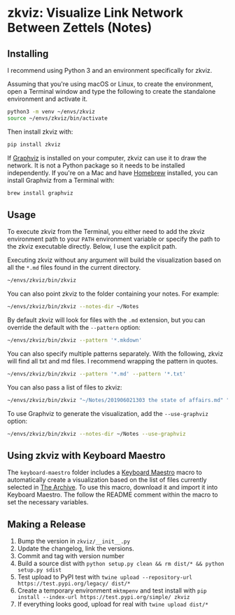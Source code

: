 # zkviz: Visualize Link Network Between Zettels (Notes)

## Installing

I recommend using Python 3 and an environment specifically for zkviz.

Assuming that you're using macOS or Linux, to create the environment, open
a Terminal window and type the following to create the standalone environment
and activate it.

```sh
python3 -m venv ~/envs/zkviz
source ~/envs/zkviz/bin/activate
```

Then install zkviz with:

```sh
pip install zkviz
```

If [Graphviz](https://graphviz.org/download/) is installed on your computer,
zkviz can use it to draw the network. It is not a Python package so it needs to
be installed independently. If you're on a Mac and have
[Homebrew](https://brew.sh) installed, you can install Graphviz from a Terminal
with:

```sh
brew install graphviz
```

## Usage

To execute zkviz from the Terminal, you either need to add the zkviz
environment path to your `PATH` environment variable or specify the path to the
zkviz executable directly. Below, I use the explicit path.

Executing zkviz without any argument will build the visualization based on all
the `*.md` files found in the current directory.


```sh
~/envs/zkviz/bin/zkviz
```

You can also point zkviz to the folder containing your notes. For example:

```sh
~/envs/zkviz/bin/zkviz --notes-dir ~/Notes
```

By default zkviz will look for files with the `.md` extension, but you can override
the default with the `--pattern` option:

```sh
~/envs/zkviz/bin/zkviz --pattern '*.mkdown'
```

You can also specify multiple patterns separately. With the following, zkviz
will find all txt and md files. I recommend wrapping the pattern in quotes.

```sh
~/envs/zkviz/bin/zkviz --pattern '*.md' --pattern '*.txt'
```
You can also pass a list of files to zkviz:

```sh
~/envs/zkviz/bin/zkviz "~/Notes/201906021303 the state of affairs.md" "~/Notes/201901021232 Journey to the center of the earth.md"
```

To use Graphviz to generate the visualization, add the `--use-graphviz` option:

```sh
~/envs/zkviz/bin/zkviz --notes-dir ~/Notes --use-graphviz
```

## Using zkviz with Keyboard Maestro

The `keyboard-maestro` folder includes a [Keyboard Maestro](https://www.keyboardmaestro.com)
macro to automatically create a visualization based on the list of files
currently selected in [The Archive](https://zettelkasten.de/the-archive/). To
use this macro, download it and import it into Keyboard Maestro. The follow the
README comment within the macro to set the necessary variables.

## Making a Release

1. Bump the version in `zkviz/__init__.py`
2. Update the changelog, link the versions.
3. Commit and tag with version number
4. Build a source dist with `python setup.py clean && rm dist/* && python setup.py sdist`
5. Test upload to PyPI test with `twine upload --repository-url https://test.pypi.org/legacy/ dist/*`
6. Create a temporary environment `mktmpenv` and test install with `pip install --index-url https://test.pypi.org/simple/ zkviz`
7. If everything looks good, upload for real with `twine upload dist/*`

